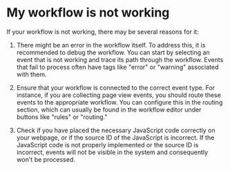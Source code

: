# My workflow is not working

If your workflow is not working, there may be several reasons for it:

1. There might be an error in the workflow itself. To address this, it is recommended to debug the workflow. You can
   start by selecting an event that is not working and trace its path through the workflow. Events that fail to process
   often have tags like "error" or "warning" associated with them.

2. Ensure that your workflow is connected to the correct event type. For instance, if you are collecting page view
   events, you should route these events to the appropriate workflow. You can configure this in the routing section,
   which can usually be found in the workflow editor under buttons like "rules" or "routing."

3. Check if you have placed the necessary JavaScript code correctly on your webpage, or if the source ID of the
   JavaScript is incorrect. If the JavaScript code is not properly implemented or the source ID is incorrect, events
   will not be visible in the system and consequently won't be processed.
